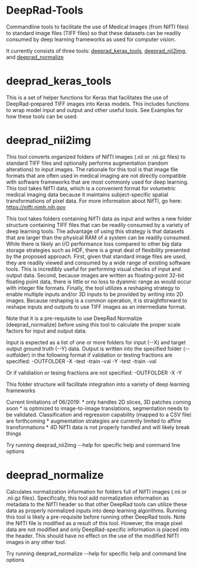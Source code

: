 # DeepRad-Tools

Commandline tools to facilitate the use of Medical Images (from NifTI files) to standard image files (TIFF files) so that these datasets can be readily consumed by deep learning frameworks as used for computer vision.

It currently consists of three tools: [deeprad_keras_tools](#deeprad_keras_tools), [deeprad_nii2img](#deeprad_nii2img), and [deeprad_normalize](#deeprad_normalize)

# deeprad_keras_tools

This is a set of helper functions for Keras that facilitates the use of DeepRad-prepared
TIFF images into Keras models. This includes functions to wrap model input and output and
other useful tools. See Examples for how these tools can be used.

# deeprad_nii2img

This tool converts organized folders of NifTI images (.nii or .nii.gz files) to standard
TIFF files and optionally performs augmentation (random alterations) to input images.
The rationale for this tool is that image file formats that are often used in medical imaging
are not directly compatible with software frameworks that are most commonly used for deep
learning. This tool takes NifTI data, which is a convenient format for volumetric medical
imaging data because it maintains subject-specific spatial transformations of pixel data.
For more information about NifTI, go here: https://nifti.nimh.nih.gov

This tool takes folders containing NifTI data as input and writes a new folder structure
containing TIFF files that can be readily consumed by a variety of deep learning tools.
The advantage of using this strategy is that datasets that are larger than the physical
RAM of a system can be readily consumed. While there is likely an I/O performance loss
compared to other big data storage strategies such as HDF, there is a great deal of 
flexibility presented by the proposed approach. First, given that standard image files
are used, they are readily viewed and consumed by a wide range of existing software tools.
This is incredibly useful for performing visual checks of input and output data. Second,
because images are written as floating-point 32-bit floating point data, there is little
or no loss to dyanmic range as would occur with integer file formats. Finally, the tool
utilizes a reshaping strategy to enable multiple inputs and/or 3D inputs to be provided
by writing into 2D images. Because reshaping is a common operation, it is straightforward
to reshape inputs and outputs to use TIFF images as an intermediate format.

Note that it is a pre-requisite to use DeepRad Normalize (deeprad_normalize) before using
this tool to calculate the proper scale factors for input and output data.

Input is expected as a list of one or more folders for input (--X) and target
output ground truth (--Y) data. Output is written into the specified folder (--outfolder)
in the following format if validation or testing fractions are specified:
    -OUTFOLDER
        -X
            -test
            -train
            -val
        -Y
            -test
            -train
            -val

Or if validiation or tesing fractions are not specified:
    -OUTFOLDER
        -X
        -Y

This folder structure will facilitate integration into a variety of deep learning frameworks

Current limitations of 06/2019:
    * only handles 2D slices, 3D patches coming soon
    * is optimized to image-to-image translations, segmentation needs to be validated.
        Classification and regression capability (mapped to a CSV file) are forthcoming
    * augmentation strategies are currently limited to affine transformations
    * 4D NifTI data is not properly handled and will likely break things

Try running deeprad_nii2img --help for specific help and command line options

# deeprad_normalize

Calculates normalization information for folders full of NifTI images (.nii or .nii.gz files).
Specifically, this tool add normalization information as metadata to the NifTI header so that
other DeepRad tools can utilize these data as properly normalized inputs into deep learning
algorithms. Running this tool is likely a pre-requisite before running other DeepRad tools.
Note the NifTI file is modified as a result of this tool. However, the image pixel data are not
modified and only DeepRad-specific information is placed into the header. This should have no
effect on the use of the modified NifTI images in any other tool. 

Try running deeprad_normalize --help for specific help and command line options
